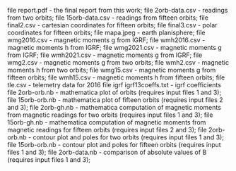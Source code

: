 file report.pdf - the final report from this work;
file 2orb-data.csv - readings from two orbits;
file 15orb-data.csv - readings from fifteen orbits;
file final2.csv - cartesian coordinates for fifteen orbits;
file final3.csv - polar coordinates for fifteen orbits;
file mapa.jpeg - earth planisphere;
file wmg2016.csv - magnetic moments g from IGRF;
file wmh2016.csv - magnetic moments h from IGRF;
file wmg2021.csv - magnetic moments g from IGRF;
file wmh2021.csv - magnetic moments g from IGRF;
file wmg2.csv - magnetic moments g from two orbits;
file wmh2.csv - magnetic moments h from two orbits;
file wmg15.csv - magnetic moments g from fifteen orbits;
file wmh15.csv - magnetic moments h from fifteen orbits;
file tle.csv - telemetry data for 2016
file igrf igrf13coeffs.txt - igrf coefficients
file 2orb-orb.nb - mathematica plot of orbits (requires input files 1 and 3);
file 15orb-orb.nb - mathematica plot of fifteen orbits (requires input files 2 and 3);
file 2orb-gh.nb - mathematica computation of magnetic moments from magnetic readings for two orbits (requires input files 1 and 3);
file 15orb-gh.nb - mathematica computation of magnetic moments from magnetic readings for fifteen orbits (requires input files 2 and 3);
file 2orb-orb.nb - contour plot and poles for two orbits (requires input files 1 and 3);
file 15orb-orb.nb - contour plot and poles for fifteen orbits (requires input files 1 and 3);
file 2orb-data.nb - comparison of absolute values of B (requires input files 1 and 3);
